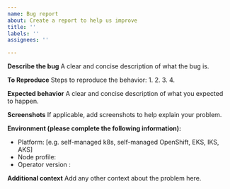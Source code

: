 ```yaml
---
name: Bug report
about: Create a report to help us improve
title: ''
labels: ''
assignees: ''

---
```


**Describe the bug**
A clear and concise description of what the bug is.

**To Reproduce**
Steps to reproduce the behavior:
1. 
2. 
3. 
4. 

**Expected behavior**
A clear and concise description of what you expected to happen.

**Screenshots**
If applicable, add screenshots to help explain your problem.

**Environment (please complete the following information):**
 - Platform: [e.g. self-managed k8s, self-managed OpenShift, EKS, IKS, AKS]
 - Node profile:
 - Operator version : 

**Additional context**
Add any other context about the problem here.
